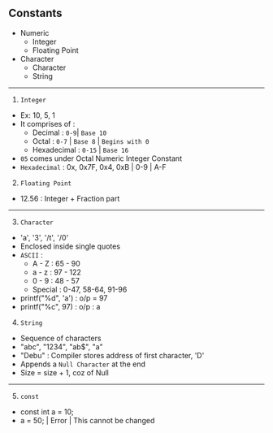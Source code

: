 ## Constants
- Numeric
    - Integer
    - Floating Point
- Character
    - Character
    - String

---

1. `Integer`
- Ex: 10, 5, 1
- It comprises of :
    - Decimal : `0-9`| `Base 10`
    - Octal : `0-7` | `Base 8` | `Begins with 0`
    - Hexadecimal : `0-15` | `Base 16`
- `05` comes under Octal Numeric Integer Constant
- `Hexadecimal` : 0x, 0x7F, 0x4, 0xB | 0-9 | A-F

2. `Floating Point`
- 12.56 : Integer + Fraction part

---

3. `Character`
- 'a', '3', '/t', '/0'
- Enclosed inside single quotes
- `ASCII` : 
    - A - Z : 65 - 90
    - a - z : 97 - 122
    - 0 - 9 : 48 - 57
    - Special : 0-47, 58-64, 91-96
- printf("%d", 'a') : o/p = 97
- printf("%c", 97) : o/p : a

4. `String`
- Sequence of characters
- "abc", "1234", "ab$", "a"
- "Debu" : Compiler stores address of first character, 'D'
- Appends a `Null Character` at the end
- Size = size + 1, coz of Null 

---

5. `const`
- const int a = 10;
- a = 50; | Error | This cannot be changed
